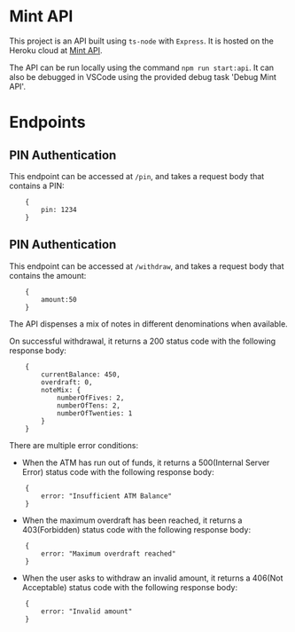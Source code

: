 # Mint API
This project is an API built using `ts-node` with `Express`. It is hosted on the Heroku cloud at [Mint API](https://mnt-api.herokuapp.com/api).

The API can be run locally using the command `npm run start:api`. It can also be debugged in VSCode using the provided debug task 'Debug Mint API'.

# Endpoints
## PIN Authentication
This endpoint can be accessed at `/pin`, and takes a request body that contains a PIN:
```
    {
        pin: 1234
    }
```

## PIN Authentication
This endpoint can be accessed at `/withdraw`, and takes a request body that contains the amount:
```
    {
        amount:50
    }
```
The API dispenses a mix of notes in different denominations when available.

On successful withdrawal, it returns a 200 status code with the following response body:
```
    {
        currentBalance: 450,
        overdraft: 0,
        noteMix: {
            numberOfFives: 2,
            numberOfTens: 2,
            numberOfTwenties: 1
        }
    }
```

There are multiple error conditions:
* When the ATM has run out of funds, it returns a 500(Internal Server Error) status code with the following response body:
```
    {
        error: "Insufficient ATM Balance"
    }
```

* When the maximum overdraft has been reached, it returns a 403(Forbidden) status code with the following response body:
```
    {
        error: "Maximum overdraft reached"
    }
```

* When the user asks to withdraw an invalid amount, it returns a 406(Not Acceptable) status code with the following response body:
```
    {
        error: "Invalid amount"
    }
```